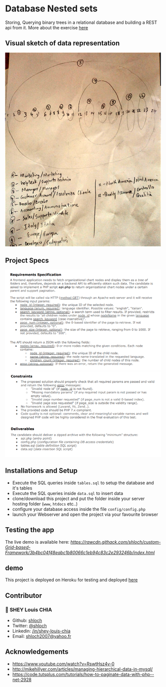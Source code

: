 # Database Nested sets

Storing, Querying binary trees in a relational database and building a REST api from it.
More about the exercise [here](https://github.com/shloch/DatabaseNestedSets/blob/main/Backend%20Developer%20Test%20-%20PHP%20NEW%2010_20.pdf)

## Visual sketch of data representation

![alt text](https://github.com/shloch/DatabaseNestedSets/blob/main/images/sketch.jpeg)

## Project Specs

![alt text](https://github.com/shloch/DatabaseNestedSets/blob/main/images/requirements.jpg)
![alt text](https://github.com/shloch/DatabaseNestedSets/blob/main/images/constraints.jpeg)


## Installations and Setup



- Execute the SQL queries inside `tables.sql` to setup the database and it's tables
- Execute the SQL queries inside `data.sql` to insert data
- clone/download this project and put the folder inside your server hosting folder (`www`, `htdocs` etc..)
- configure your database access inside the file  `config/config.php`
- launch your Webserver and open the project via your favourite browser


## Testing the app

The live demo is available here: _https://rawcdn.githack.com/shloch/custom-Grid-based-Framework/3b4bc04f48eabc1b80066c1eb94c83c2e293246b/index.html_


## demo 

This project is deployed on Heroku for testing and deployed [here](https://nested-sets.herokuapp.com/api.php/)

## Contributor

### 👤 **SHEY Louis CHIA**

- Github: [shloch](https://github.com/shloch)
- Twitter: [@shloch](https://twitter.com/shloch)
- Linkedin: [/in/shey-louis-chia](https://www.linkedin.com/in/shey-louis-chia)
- Email: shloch2007@yahoo.fr


## Acknowledgements
- https://www.youtube.com/watch?v=RswtHsz4v-0
- http://mikehillyer.com/articles/managing-hierarchical-data-in-mysql/
- https://code.tutsplus.com/tutorials/how-to-paginate-data-with-php--net-2928

